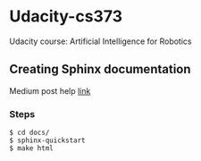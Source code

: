 # Udacity-cs373
Udacity course: Artificial Intelligence for Robotics

## Creating Sphinx documentation

Medium post help [link](https://medium.com/@eikonomega/getting-started-with-sphinx-autodoc-part-1-2cebbbca5365)

### Steps
```
$ cd docs/
$ sphinx-quickstart
$ make html
```
